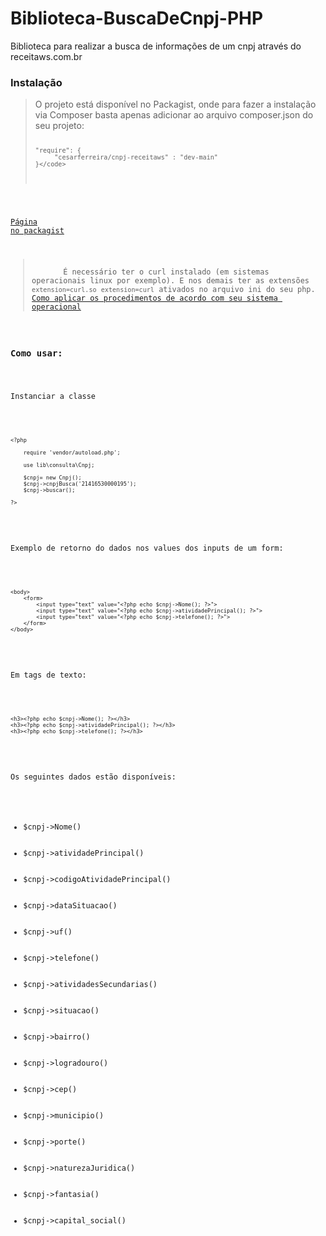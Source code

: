 # Biblioteca-BuscaDeCnpj-PHP
 Biblioteca para realizar a busca de informações de um cnpj através do <a>receitaws.com.br</a>

<h3>Instalação</h3>
<blockquote>O projeto está disponível no Packagist, onde para fazer a instalação via Composer basta apenas adicionar ao arquivo composer.json do seu projeto: 

<code>

    "require": {
         "cesarferreira/cnpj-receitaws" : "dev-main"
    }</code>

</blockquote>

<a href="https://packagist.org/packages/cesarferreira/cnpj-receitaws">Página no packagist</a>

<blockquote>
       É necessário ter o curl instalado (em sistemas operacionais linux por exemplo). E nos demais ter as extensões <code>extension=curl.so</code> <code>extension=curl</code> ativados no arquivo ini do seu php. <a href="https://www.php.net/manual/pt_BR/curl.installation.php">Como aplicar os procedimentos de acordo com seu sistema operacional</a>
</blockquote>

<h3>Como usar:</h3>

<p>Instanciar a classe</p>
<code>
   
    <?php

        require 'vendor/autoload.php';

        use lib\consulta\Cnpj;

        $cnpj= new Cnpj();
        $cnpj->cnpjBusca('21416530000195');
        $cnpj->buscar();

    ?>
</code>

<p>Exemplo de retorno do dados nos values dos inputs de um form:</p>
<code>

    <body>
        <form>
            <input type="text" value="<?php echo $cnpj->Nome(); ?>">
            <input type="text" value="<?php echo $cnpj->atividadePrincipal(); ?>">    
            <input type="text" value="<?php echo $cnpj->telefone(); ?>">
        </form>  
    </body>
</code>

<p>Em tags de texto:</p>
<code>

    <h3><?php echo $cnpj->Nome(); ?></h3>
    <h3><?php echo $cnpj->atividadePrincipal(); ?></h3>
    <h3><?php echo $cnpj->telefone(); ?></h3>

</code>

<p>Os seguintes dados estão disponíveis:</p>
<ul>
  <li>$cnpj->Nome()</li>
  <li>$cnpj->atividadePrincipal()</li>
  <li>$cnpj->codigoAtividadePrincipal()</li>
  <li>$cnpj->dataSituacao()</li>
  <li>$cnpj->uf()</li>
  <li>$cnpj->telefone()</li>
  <li>$cnpj->atividadesSecundarias()</li>
  <li>$cnpj->situacao()</li>
  <li>$cnpj->bairro()</li>
  <li>$cnpj->logradouro()</li>
  <li>$cnpj->cep()</li>
  <li>$cnpj->municipio()</li>
  <li>$cnpj->porte()</li>
  <li>$cnpj->naturezaJuridica()</li>
  <li>$cnpj->fantasia()</li>
  <li>$cnpj->capital_social()</li>
</ul>